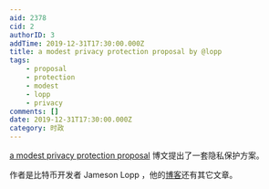 ```yaml
---
aid: 2378
cid: 2
authorID: 3
addTime: 2019-12-31T17:30:00.000Z
title: a modest privacy protection proposal by @lopp
tags:
    - proposal
    - protection
    - modest
    - lopp
    - privacy
comments: []
date: 2019-12-31T17:30:00.000Z
category: 时政
---
```


[a modest privacy protection proposal](https://blog.lopp.net/modest-privacy-protection-proposal/) 博文提出了一套隐私保护方案。

作者是比特币开发者 Jameson Lopp ，他的[博客](https://blog.lopp.net/)还有其它文章。

